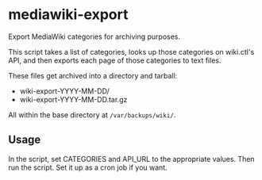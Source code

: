 # mediawiki-export
Export MediaWiki categories for archiving purposes.

This script takes a list of categories, looks up those categories on
wiki.ctl's API, and then exports each page of those categories to text
files.

These files get archived into a directory and tarball:

* wiki-export-YYYY-MM-DD/
* wiki-export-YYYY-MM-DD.tar.gz

All within the base directory at `/var/backups/wiki/`.

## Usage
In the script, set CATEGORIES and API_URL to the appropriate values. Then run the script. Set it up as a cron job if you want.
